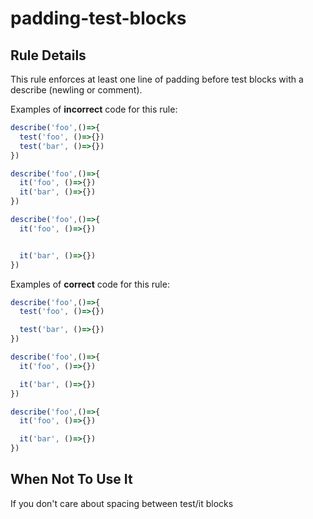 # padding-test-blocks

## Rule Details

This rule enforces at least one line of padding before test blocks with a describe (newling or comment).

Examples of **incorrect** code for this rule:

```js
describe('foo',()=>{
  test('foo', ()=>{})
  test('bar', ()=>{})
})
```

```js
describe('foo',()=>{
  it('foo', ()=>{})
  it('bar', ()=>{})
})
```

```js
describe('foo',()=>{
  it('foo', ()=>{})


  it('bar', ()=>{})
})
```

Examples of **correct** code for this rule:

```js
describe('foo',()=>{
  test('foo', ()=>{})

  test('bar', ()=>{})
})
```

```js
describe('foo',()=>{
  it('foo', ()=>{})

  it('bar', ()=>{})
})
```

```js
describe('foo',()=>{
  it('foo', ()=>{})

  it('bar', ()=>{})
})
```

## When Not To Use It

If you don't care about spacing between test/it blocks
